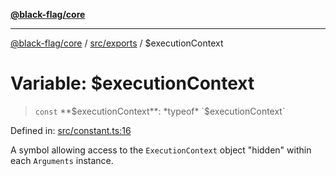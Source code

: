 [**@black-flag/core**](../../../README.md)

***

[@black-flag/core](../../../README.md) / [src/exports](../README.md) / $executionContext

# Variable: $executionContext

> `const` **$executionContext**: *typeof* `$executionContext`

Defined in: [src/constant.ts:16](https://github.com/Xunnamius/black-flag/blob/b4a32322c214182f04aaa04d9c05f164415f17c8/src/constant.ts#L16)

A symbol allowing access to the `ExecutionContext` object "hidden" within
each `Arguments` instance.
